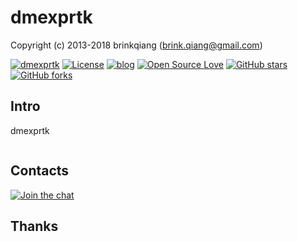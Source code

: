 # dmexprtk

Copyright (c) 2013-2018 brinkqiang (brink.qiang@gmail.com)

[![dmexprtk](https://img.shields.io/badge/brinkqiang-dmexprtk-blue.svg?style=flat-square)](https://github.com/brinkqiang/dmexprtk)
[![License](https://img.shields.io/badge/license-MIT-brightgreen.svg)](https://github.com/brinkqiang/dmexprtk/blob/master/LICENSE)
[![blog](https://img.shields.io/badge/Author-Blog-7AD6FD.svg)](https://brinkqiang.github.io/)
[![Open Source Love](https://badges.frapsoft.com/os/v3/open-source.png)](https://github.com/brinkqiang)
[![GitHub stars](https://img.shields.io/github/stars/brinkqiang/dmexprtk.svg?label=Stars)](https://github.com/brinkqiang/dmexprtk) 
[![GitHub forks](https://img.shields.io/github/forks/brinkqiang/dmexprtk.svg?label=Fork)](https://github.com/brinkqiang/dmexprtk)

## Intro
dmexprtk
```cpp
```
## Contacts
[![Join the chat](https://badges.gitter.im/brinkqiang/dmexprtk/Lobby.svg)](https://gitter.im/brinkqiang/dmexprtk)

## Thanks
